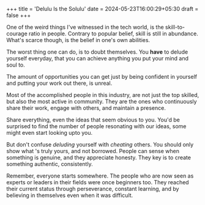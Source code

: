 +++
title = 'Delulu Is the Solulu'
date = 2024-05-23T16:00:29+05:30
draft = false
+++

One of the weird things I've witnessed in the tech world, is the skill-to-courage ratio in people.
Contrary to popular belief, skill is still in abundance. What's scarce though, is the belief in one's own abilities.

The worst thing one can do, is to doubt themselves. You **have** to delude yourself everyday, that you can achieve anything you put your mind and soul to.

The amount of opportunities you can get just by being confident in yourself and putting your work out there, is unreal.

Most of the accomplished people in this industry, are not just the top skilled, but also the most active in community. They are the ones who continuously share their work, engage with others, and maintain a presence.

Share everything, even the ideas that seem obvious to you. You'd be surprised to find the number of people resonating with our ideas, some might even start looking upto you.

But don't confuse *deluding* yourself with *cheating* others. You should only show what 's truly yours, and not borrowed. People can sense when something is genuine, and they appreciate honesty. They key is to create something authentic, consistently.

Remember, everyone starts somewhere. The people who are now seen as experts or leaders in their fields were once beginners too. They reached their current status through perseverance, constant learning, and by believing in themselves even when it was difficult.